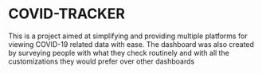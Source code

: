 # COVID-TRACKER

This is a project aimed at simplifying and providing multiple platforms for viewing COVID-19 related data with ease.
The dashboard was also created by surveying people with what they check routinely and with all the customizations they would prefer over other dashboards 
